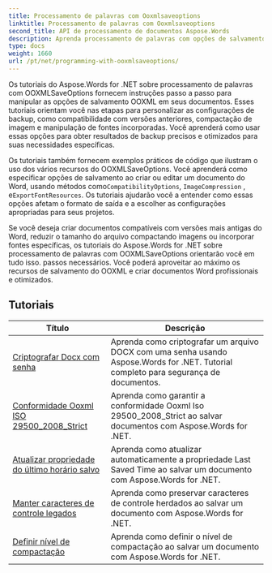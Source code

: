 ```yaml
---
title: Processamento de palavras com Ooxmlsaveoptions
linktitle: Processamento de palavras com Ooxmlsaveoptions
second_title: API de processamento de documentos Aspose.Words
description: Aprenda processamento de palavras com opções de salvamento OOXML em Aspose.Words for .NET. Tutoriais abrangentes e código de amostra para manipular e personalizar o salvamento de documentos do Word no formato OOXML.
type: docs
weight: 1660
url: /pt/net/programming-with-ooxmlsaveoptions/
---
```

Os tutoriais do Aspose.Words for .NET sobre processamento de palavras com OOXMLSaveOptions fornecem instruções passo a passo para manipular as opções de salvamento OOXML em seus documentos. Esses tutoriais orientam você nas etapas para personalizar as configurações de backup, como compatibilidade com versões anteriores, compactação de imagem e manipulação de fontes incorporadas. Você aprenderá como usar essas opções para obter resultados de backup precisos e otimizados para suas necessidades específicas.

 Os tutoriais também fornecem exemplos práticos de código que ilustram o uso dos vários recursos do OOXMLSaveOptions. Você aprenderá como especificar opções de salvamento ao criar ou editar um documento do Word, usando métodos como`CompatibilityOptions`, `ImageCompression` , e`ExportFontResources`. Os tutoriais ajudarão você a entender como essas opções afetam o formato de saída e a escolher as configurações apropriadas para seus projetos.

Se você deseja criar documentos compatíveis com versões mais antigas do Word, reduzir o tamanho do arquivo compactando imagens ou incorporar fontes específicas, os tutoriais do Aspose.Words for .NET sobre processamento de palavras com OOXMLSaveOptions orientarão você em tudo isso. passos necessários. Você poderá aproveitar ao máximo os recursos de salvamento do OOXML e criar documentos Word profissionais e otimizados.

 ## Tutoriais
| Título | Descrição |
| --- | --- |
| [Criptografar Docx com senha](./encrypt-docx-with-password/) | Aprenda como criptografar um arquivo DOCX com uma senha usando Aspose.Words for .NET. Tutorial completo para segurança de documentos. |
| [Conformidade Ooxml ISO 29500_2008_Strict](./ooxml-compliance-iso-29500_2008_strict/) | Aprenda como garantir a conformidade Ooxml Iso 29500_2008_Strict ao salvar documentos com Aspose.Words for .NET. |
| [Atualizar propriedade do último horário salvo](./update-last-saved-time-property/) | Aprenda como atualizar automaticamente a propriedade Last Saved Time ao salvar um documento com Aspose.Words for .NET. |
| [Manter caracteres de controle legados](./keep-legacy-control-chars/) | Aprenda como preservar caracteres de controle herdados ao salvar um documento com Aspose.Words for .NET. |
| [Definir nível de compactação](./set-compression-level/) | Aprenda como definir o nível de compactação ao salvar um documento com Aspose.Words for .NET. |